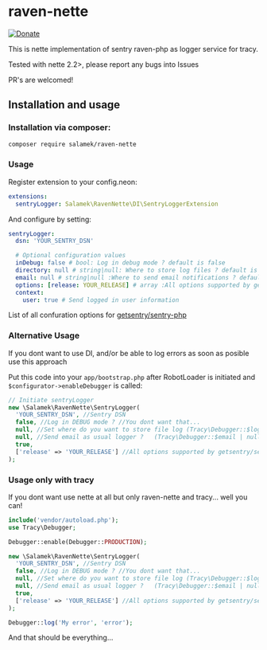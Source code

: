 # raven-nette

[![Donate](https://img.shields.io/badge/Donate-PayPal-green.svg)](https://www.paypal.com/cgi-bin/webscr?cmd=_donations&business=D8LQ4XTBLV3C4&lc=CZ&item_number=SalamekPplMyApi&currency_code=EUR)

This is nette implementation of sentry raven-php as logger service for tracy.

Tested with nette 2.2>, please report any bugs into Issues

PR's are welcomed!

## Installation and usage

### Installation via composer:

```bash
composer require salamek/raven-nette
```

### Usage

Register extension to your config.neon:

```yaml
extensions:
  sentryLogger: Salamek\RavenNette\DI\SentryLoggerExtension
```

And configure by setting:

```yaml
sentryLogger:
  dsn: 'YOUR_SENTRY_DSN'

  # Optional configuration values
  inDebug: false # bool: Log in debug mode ? default is false
  directory: null # string|null: Where to store log files ? default is Debugger::$logDirectory, null to disable
  email: null # string|null :Where to send email notifications ? default is Debugger::$email, null to disable
  options: [release: YOUR_RELEASE] # array :All options supported by getsentry/sentry-php
  context:
    user: true # Send logged in user information
```
List of all confuration options for [getsentry/sentry-php](https://github.com/getsentry/sentry-php#configuration)

### Alternative Usage

If you dont want to use DI, and/or be able to log errors as soon as posible use this approach

Put this code into your `app/bootstrap.php` after RobotLoader is initiated and `$configurator->enableDebugger` is called:

```php
// Initiate sentryLogger
new \Salamek\RavenNette\SentryLogger(
  'YOUR_SENTRY_DSN', //Sentry DSN
  false, //Log in DEBUG mode ? //You dont want that...
  null, //Set where do you want to store file log (Tracy\Debugger::$logDirectory | null | string)
  null, //Send email as usual logger ?   (Tracy\Debugger::$email | null | string | array )
  true,
  ['release' => 'YOUR_RELEASE'] //All options supported by getsentry/sentry-php
);
```

### Usage only with tracy

If you dont want use nette at all but only raven-nette and tracy... well you can!

```php
include('vendor/autoload.php');
use Tracy\Debugger;

Debugger::enable(Debugger::PRODUCTION);

new \Salamek\RavenNette\SentryLogger(
  'YOUR_SENTRY_DSN', //Sentry DSN
  false, //Log in DEBUG mode ? //You dont want that...
  null, //Set where do you want to store file log (Tracy\Debugger::$logDirectory | null | string)
  null, //Send email as usual logger ?   (Tracy\Debugger::$email | null | string | array )
  true,
  ['release' => 'YOUR_RELEASE'] //All options supported by getsentry/sentry-php
);

Debugger::log('My error', 'error');
```

And that should be everything...
